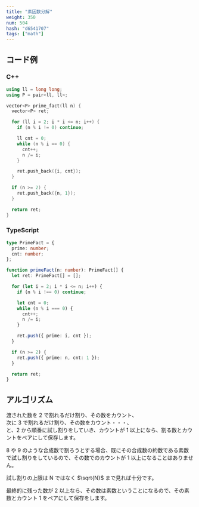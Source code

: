 ```yaml
---
title: "素因数分解"
weight: 350
num: 504
hash: "d6541707"
tags: ["math"]
---
```


## コード例

### C++

```cpp
using ll = long long;
using P = pair<ll, ll>;

vector<P> prime_fact(ll n) {
  vector<P> ret;

  for (ll i = 2; i * i <= n; i++) {
    if (n % i != 0) continue;

    ll cnt = 0;
    while (n % i == 0) {
      cnt++;
      n /= i;
    }

    ret.push_back({i, cnt});
  }

  if (n >= 2) {
    ret.push_back({n, 1});
  }

  return ret;
}
```

### TypeScript

```typescript
type PrimeFact = {
  prime: number;
  cnt: number;
};

function primeFact(n: number): PrimeFact[] {
  let ret: PrimeFact[] = [];

  for (let i = 2; i * i <= n; i++) {
    if (n % i !== 0) continue;

    let cnt = 0;
    while (n % i === 0) {
      cnt++;
      n /= i;
    }

    ret.push({ prime: i, cnt });
  }

  if (n >= 2) {
    ret.push({ prime: n, cnt: 1 });
  }

  return ret;
}
```

## アルゴリズム

渡された数を 2 で割れるだけ割り、その数をカウント、  
次に 3 で割れるだけ割り、その数をカウント・・・、  
と、2 から順番に試し割りをしていき、カウントが 1 以上になら、割る数とカウントをペアにして保存します。

8 や 9 のような合成数で割ろうとする場合、既にその合成数の約数である素数で試し割りをしているので、その数でのカウントが 1 以上になることはありません。

試し割りの上限は N ではなく $\sqrt{N}$ まで見れば十分です。

最終的に残った数が 2 以上なら、その数は素数ということになるので、その素数とカウント 1 をペアにして保存をします。
